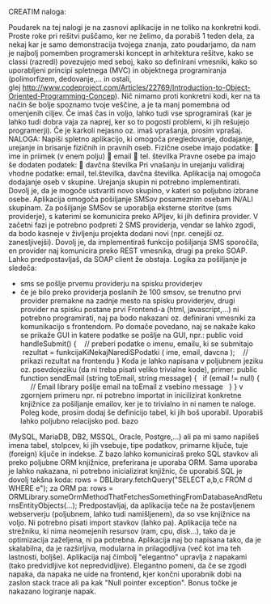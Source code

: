 CREATIM naloga:

Poudarek na tej nalogi je na zasnovi aplikacije in ne toliko na konkretni kodi.
Proste roke pri rešitvi puščamo, ker ne želimo, da porabiš 1 teden dela, za nekaj kar je samo demonstracija
tvojega znanja, zato poudarjamo, da nam je najbolj pomemben programerski koncept in arhitektura rešitve, kako
se classi (razredi) povezujejo med seboj, kako so definirani vmesniki, kako so uporabljeni principi spletnega
(MVC) in objektnega programiranja (polimorfizem, dedovanje,... in ostali,
glej http://www.codeproject.com/Articles/22769/Introduction-to-Object-Oriented-Programming-Concep).
Nič nimamo proti konkretni kodi, ker na ta način še bolje spoznamo tvoje veščine, a je ta manj pomembna od
omenjenih ciljev. Če imaš čas in voljo, lahko tudi vse sprogramiraš (kar je lahko tudi dobra vaja za naprej, ker so
to pogosti problemi, ki jih rešujejo programerji).
Če je karkoli nejasno oz. imaš vprašanja, prosim vprašaj.
NALOGA:
Napiši spletno aplikacijo, ki omogoča pregledovanje, dodajanje, urejanje in brisanje fizičnih in pravnih oseb.
Fizične osebe imajo podatke:
 ime in priimek (v enem polju)
 email
 tel. številka
Pravne osebe pa imajo še dodaten podatek:
 davčna številka
Pri vnašanju in urejanju validiraj vhodne podatke: email, tel.številka, davčna številka.
Aplikacija naj omogoča dodajanje oseb v skupine. Urejanja skupin ni potrebno implementirati. Dovolj je, da je
mogoče ustvariti novo skupino, v kateri so poljubno izbrane osebe.
Aplikacija omogoča pošiljanje SMSov posameznim osebam IN/ALI skupinam. Za pošiljanje SMSov se uporablja
eksterne storitve (sms providerje), s katerimi se komunicira preko APIjev, ki jih definira provider.
V začetni fazi je potrebno podpreti 2 SMS providerja, vendar se lahko zgodi, da bodo kasneje v življenju projekta
dodani novi (npr. cenejši oz. zanesljivejši). Dovolj je, da implementiraš funkcijo pošiljanja SMS sporočila, en
provider naj komunicira preko REST vmesnika, drugi pa preko SOAP. Lahko predpostavljaš, da SOAP client že
obstaja.
Logika za pošiljanje je sledeča:
- sms se pošlje prvemu providerju na spisku providerjev
- če je bilo preko providerja poslanih že 100 smsov, se trenutno prvi provider premakne na zadnje mesto na
spisku providerjev, drugi provider na spisku postane prvi
Frontend-a (html, javascript,...) ni potrebno programirati, naj pa bodo nakazani oz. definirani vmesniki za
komunikacijo s frontendom. Po domače povedano, naj se nakaže kako se prikaže GUI in katere podatke se
pošlje na GUI, npr.:
public void handleSubmit() {
   // preberi podatke o imenu, emailu, ki se submitajo
   rezultat = funkcijaKiNekajNarediSPodatki ( ime, email, davcna );
   // prikazi rezultat na frontendu
}
Koda je lahko napisana v poljubnem jeziku oz. psevdojeziku (da ni treba pisati veliko trivialne kode), primer:
public function sendEmail (string toEmail, string message) {
  if (email != null) {
     // Email library pošlje email na toEmail z vsebino message
  }
}
v zgornjem primeru npr. ni potrebno importat in inicilizirat konkretne knjižnice za pošiljanje emailov, ker je to
trivialno in ni namen te naloge.
Poleg kode, prosim dodaj še definicijo tabel, ki jih boš uporabil. Uporabiš lahko poljubno relacijsko pod. bazo

(MySQL, MariaDB, DB2, MSSQL, Oracle, Postgre,...) ali pa mi samo napišeš imena tabel, stolpcev, ki jih
vsebuje, tipe podatkov, primarne ključe, tuje (foreign) ključe in indekse.
Z bazo lahko komuniciraš preko SQL stavkov ali preko poljubne ORM knjižnice, preferirana je uporaba ORM.
Sama uporaba je lahko nakazana, ni potrebno inicializirat knjižnic, če uporabiš SQL je dovolj takšna koda:
rows = DBLibrary.fetchQuery(&quot;SELECT a,b,c FROM d WHERE e&quot;);
za ORM pa:
rows = ORMLibrary.someOrmMethodThatFetchesSomethingFromDatabaseAndReturnsEntityObjects(...);
Predpostavljaj, da aplikacija teče na že postavljenem webserverju (poljubnem, lahko tudi namišljenem), da so
vse knjižnice na voljo. Ni potrebno pisati import stavkov (lahko pa).
Aplikacija teče na strežniku, ki nima neomejenih resursov (ram, cpu, disk...), tako da je optimizacija zaželjena, ni
pa potrebna.
Aplikacija naj bo napisana tako, da je skalabilna, da je razširljiva, modularna in prilagodljiva (več kot ima teh
lastnosti, boljše).
Aplikacija naj čimbolj &quot;elegantno&quot; upravlja z napakami (tako predvidljive kot nepredvidljive). Elegantno pomeni,
da če se zgodi napaka, da napaka ne uide na frontend, kjer končni uporabnik dobi na zaslon stack trace ali pa
kak &quot;Null pointer exception&quot;. Bonus točke je nakazano logiranje napak.
